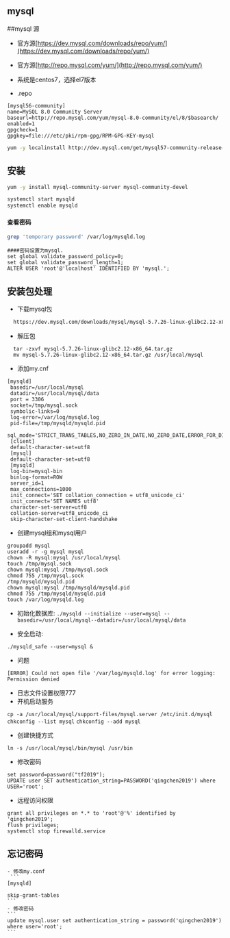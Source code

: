 ## mysql

##mysql 源

- 官方源[https://dev.mysql.com/downloads/repo/yum/](https://dev.mysql.com/downloads/repo/yum/)

- 官方源[http://repo.mysql.com/yum/](http://repo.mysql.com/yum/)

- 系统是centos7，选择el7版本

- .repo
```file
[mysql56-community]
name=MySQL 8.0 Community Server
baseurl=http://repo.mysql.com/yum/mysql-8.0-community/el/8/$basearch/
enabled=1    
gpgcheck=1
gpgkey=file:///etc/pki/rpm-gpg/RPM-GPG-KEY-mysql
```

```bash
yum -y localinstall http://dev.mysql.com/get/mysql57-community-release-el7-7.noarch.rpm   
```

## 安装
```bash
yum -y install mysql-community-server mysql-community-devel
```

```bash
systemctl start mysqld
systemctl enable mysqld
```
#### 查看密码
```bash
grep 'temporary password' /var/log/mysqld.log
```

```
####密码设置为mysql.
set global validate_password_policy=0;
set global validate_password_length=1;
ALTER USER 'root'@'localhost' IDENTIFIED BY 'mysql.';
```

## 安装包处理

- 下载mysql包

```bash
  https://dev.mysql.com/downloads/mysql/mysql-5.7.26-linux-glibc2.12-x86_64.tar.gz
```
- 解压包

```
  tar -zxvf mysql-5.7.26-linux-glibc2.12-x86_64.tar.gz
  mv mysql-5.7.26-linux-glibc2.12-x86_64.tar.gz /usr/local/mysql
```
  
-  添加my.cnf

  ```
  [mysqld]
   basedir=/usr/local/mysql
   datadir=/usr/local/mysql/data
   port = 3306
   socket=/tmp/mysql.sock
   symbolic-links=0
   log-error=/var/log/mysqld.log
   pid-file=/tmp/mysqld/mysqld.pid
   sql_mode='STRICT_TRANS_TABLES,NO_ZERO_IN_DATE,NO_ZERO_DATE,ERROR_FOR_DIVISION_BY_ZERO,NO_AUTO_CREATE_USER,NO_ENGINE_SUBSTITUTION'
   [client]
   default-character-set=utf8
   [mysql]
   default-character-set=utf8
   [mysqld]
   log-bin=mysql-bin 
   binlog-format=ROW 
   server_id=1 
   max_connections=1000
   init_connect='SET collation_connection = utf8_unicode_ci'
   init_connect='SET NAMES utf8'
   character-set-server=utf8
   collation-server=utf8_unicode_ci
   skip-character-set-client-handshake
   ```

   - 创建mysql组和mysql用户
   
   ```
   groupadd mysql
   useradd -r -g mysql mysql
   chown -R mysql:mysql /usr/local/mysql
   touch /tmp/mysql.sock
   chown mysql:mysql /tmp/mysql.sock
   chmod 755 /tmp/mysql.sock
   /tmp/mysqld/mysqld.pid
   chown mysql:mysql /tmp/mysqld/mysqld.pid
   chmod 755 /tmp/mysqld/mysqld.pid
   touch /var/log/mysqld.log
   ```

   - 初始化数据库:
   ```./mysqld --initialize --user=mysql --basedir=/usr/local/mysql--datadir=/usr/local/mysql/data```
   
   - 安全启动:
   
   ```./mysqld_safe --user=mysql &```
   
   - 问题
   
   ```[ERROR] Could not open file '/var/log/mysqld.log' for error logging: Permission denied```
   
   - 日志文件设置权限777
   - 开机启动服务
   
   `cp -a /usr/local/mysql/support-files/mysql.server /etc/init.d/mysql`
   `chkconfig --list mysql`
   `chkconfig --add mysql`
   
   - 创建快捷方式
   ```
   ln -s /usr/local/mysql/bin/mysql /usr/bin
   ```
   - 修改密码
   ```
   set password=password("tf2019");
   UPDATE user SET authentication_string=PASSWORD('qingchen2019') where USER='root';
   ```
   - 远程访问权限
   ```
   grant all privileges on *.* to 'root'@'%' identified by 'qingchen2019';
   flush privileges;
   systemctl stop firewalld.service
   ```            
   
   
   ## 忘记密码
    - 修改my.conf
     ```
    [mysqld]

    skip-grant-tables
    ```
    - 修改密码
    ```
    update mysql.user set authentication_string = password('qingchen2019') where user='root';
    ```